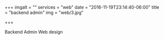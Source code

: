 +++
imgalt = ""
services = "web"
date = "2016-11-19T23:14:40-06:00"
title = "backend admin"
img = "web/3.jpg"

+++
<div class="portfolio web" data-cat="web">
  <div class="portfolio-wrapper">						
    <img src="img/portfolios/web/3.jpg" alt="" />
    <div class="label">
      <div class="label-text">
        <a class="text-title">Backend Admin</a>
        <span class="text-category">Web design</span>
      </div>
      <div class="label-bg"></div>
    </div>
  </div>
</div>
